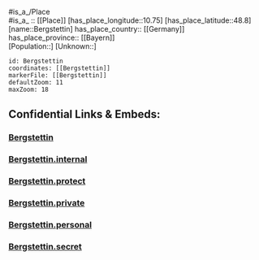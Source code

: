 ﻿---
location: [48.8,10.75] 
mapzoom: [7,12] 
mapmarker: city 
type: City
tags:
- geo/City


SpocWebEntityId: 29128
isDeleted: false
confidential: public

---
#is_a_/Place  
#is_a_ :: [[Place]] 
[has_place_longitude::10.75] 
[has_place_latitude::48.8] 
[name::Bergstettin] 
has_place_country:: [[Germany]]  
has_place_province:: [[Bayern]]  
[Population::] 
[Unknown::] 


```leaflet
id: Bergstettin
coordinates: [[Bergstettin]] 
markerFile: [[Bergstettin]] 
defaultZoom: 11 
maxZoom: 18
```


## Confidential Links & Embeds: 

### [Bergstettin](/_public/Earth/Continent/Europe/Europe~Central/Germany/Germany~West/Bayern/counties~Bayern/Donau-Ries/cities~Donau-Ries/Harburg~Schwaben/City/Bergstettin.md) 

### [Bergstettin.internal](/_internal/Earth/Continent/Europe/Europe~Central/Germany/Germany~West/Bayern/counties~Bayern/Donau-Ries/cities~Donau-Ries/Harburg~Schwaben/City/Bergstettin.internal.md) 

### [Bergstettin.protect](/_protect/Earth/Continent/Europe/Europe~Central/Germany/Germany~West/Bayern/counties~Bayern/Donau-Ries/cities~Donau-Ries/Harburg~Schwaben/City/Bergstettin.protect.md) 

### [Bergstettin.private](/_private/Earth/Continent/Europe/Europe~Central/Germany/Germany~West/Bayern/counties~Bayern/Donau-Ries/cities~Donau-Ries/Harburg~Schwaben/City/Bergstettin.private.md) 

### [Bergstettin.personal](/_personal/Earth/Continent/Europe/Europe~Central/Germany/Germany~West/Bayern/counties~Bayern/Donau-Ries/cities~Donau-Ries/Harburg~Schwaben/City/Bergstettin.personal.md) 

### [Bergstettin.secret](/_secret/Earth/Continent/Europe/Europe~Central/Germany/Germany~West/Bayern/counties~Bayern/Donau-Ries/cities~Donau-Ries/Harburg~Schwaben/City/Bergstettin.secret.md) 
